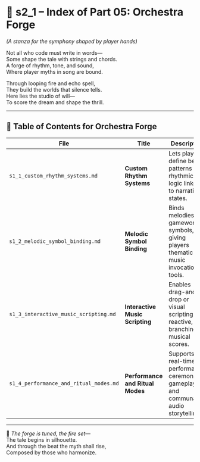 <!-- Save to: shagi_archives/appendices/appendix_e_extended_game_dev_tools/part_01_index/s2_1_index_of_part_05_orchestra_forge.md -->

# 📘 s2_1 – Index of Part 05: Orchestra Forge  
*(A stanza for the symphony shaped by player hands)*

Not all who code must write in words—  
Some shape the tale with strings and chords.  
A forge of rhythm, tone, and sound,  
Where player myths in song are bound.  

Through looping fire and echo spell,  
They build the worlds that silence tells.  
Here lies the studio of will—  
To score the dream and shape the thrill.

---

## 🧭 Table of Contents for Orchestra Forge

| File | Title | Description |
|------|-------|-------------|
| `s1_1_custom_rhythm_systems.md` | **Custom Rhythm Systems** | Lets players define beat patterns and rhythmic logic linked to narrative states. |
| `s1_2_melodic_symbol_binding.md` | **Melodic Symbol Binding** | Binds melodies to gameworld symbols, giving players thematic music invocation tools. |
| `s1_3_interactive_music_scripting.md` | **Interactive Music Scripting** | Enables drag-and-drop or visual scripting of reactive, branching musical scores. |
| `s1_4_performance_and_ritual_modes.md` | **Performance and Ritual Modes** | Supports real-time performance, ceremonial gameplay, and communal audio storytelling. |

---

📜 *The forge is tuned, the fire set—*  
The tale begins in silhouette.  
And through the beat the myth shall rise,  
Composed by those who harmonize.
